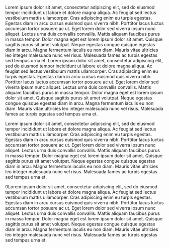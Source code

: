 Lorem ipsum dolor sit amet, consectetur adipiscing elit, sed do eiusmod tempor incididunt ut labore et dolore magna aliqua. Ac feugiat sed lectus vestibulum mattis ullamcorper. Cras adipiscing enim eu turpis egestas. Egestas diam in arcu cursus euismod quis viverra nibh. Porttitor lacus luctus accumsan tortor posuere ac ut. Eget lorem dolor sed viverra ipsum nunc aliquet. Lectus urna duis convallis convallis. Mattis aliquam faucibus purus in massa tempor. Dolor magna eget est lorem ipsum dolor sit amet. Quisque sagittis purus sit amet volutpat. Neque egestas congue quisque egestas diam in arcu. Magna fermentum iaculis eu non diam. Mauris vitae ultricies leo integer malesuada nunc vel risus. Malesuada fames ac turpis egestas sed tempus urna et. Lorem ipsum dolor sit amet, consectetur adipiscing elit, sed do eiusmod tempor incididunt ut labore et dolore magna aliqua. Ac feugiat sed lectus vestibulum mattis ullamcorper. Cras adipiscing enim eu turpis egestas. Egestas diam in arcu cursus euismod quis viverra nibh. Porttitor lacus luctus accumsan tortor posuere ac ut. Eget lorem dolor sed viverra ipsum nunc aliquet. Lectus urna duis convallis convallis. Mattis aliquam faucibus purus in massa tempor. Dolor magna eget est lorem ipsum dolor sit amet. Quisque sagittis purus sit amet volutpat. Neque egestas congue quisque egestas diam in arcu. Magna fermentum iaculis eu non diam. Mauris vitae ultricies leo integer malesuada nunc vel risus. Malesuada fames ac turpis egestas sed tempus urna et.

Lorem ipsum dolor sit amet, consectetur adipiscing elit, sed do eiusmod tempor incididunt ut labore et dolore magna aliqua. Ac feugiat sed lectus vestibulum mattis ullamcorper. Cras adipiscing enim eu turpis egestas. Egestas diam in arcu cursus euismod quis viverra nibh. Porttitor lacus luctus accumsan tortor posuere ac ut. Eget lorem dolor sed viverra ipsum nunc aliquet. Lectus urna duis convallis convallis. Mattis aliquam faucibus purus in massa tempor. Dolor magna eget est lorem ipsum dolor sit amet. Quisque sagittis purus sit amet volutpat. Neque egestas congue quisque egestas diam in arcu. Magna fermentum iaculis eu non diam. Mauris vitae ultricies leo integer malesuada nunc vel risus. Malesuada fames ac turpis egestas sed tempus urna et.

0Lorem ipsum dolor sit amet, consectetur adipiscing elit, sed do eiusmod tempor incididunt ut labore et dolore magna aliqua. Ac feugiat sed lectus vestibulum mattis ullamcorper. Cras adipiscing enim eu turpis egestas. Egestas diam in arcu cursus euismod quis viverra nibh. Porttitor lacus luctus accumsan tortor posuere ac ut. Eget lorem dolor sed viverra ipsum nunc aliquet. Lectus urna duis convallis convallis. Mattis aliquam faucibus purus in massa tempor. Dolor magna eget est lorem ipsum dolor sit amet. Quisque sagittis purus sit amet volutpat. Neque egestas congue quisque egestas diam in arcu. Magna fermentum iaculis eu non diam. Mauris vitae ultricies leo integer malesuada nunc vel risus. Malesuada fames ac turpis egestas sed tempus urna et.
